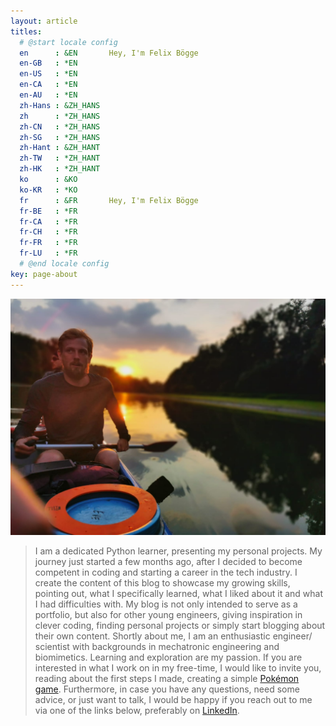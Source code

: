```yaml
---
layout: article
titles:
  # @start locale config
  en      : &EN       Hey, I'm Felix Bögge
  en-GB   : *EN
  en-US   : *EN
  en-CA   : *EN
  en-AU   : *EN
  zh-Hans : &ZH_HANS
  zh      : *ZH_HANS
  zh-CN   : *ZH_HANS
  zh-SG   : *ZH_HANS
  zh-Hant : &ZH_HANT
  zh-TW   : *ZH_HANT
  zh-HK   : *ZH_HANT
  ko      : &KO
  ko-KR   : *KO
  fr      : &FR       Hey, I'm Felix Bögge
  fr-BE   : *FR
  fr-CA   : *FR
  fr-CH   : *FR
  fr-FR   : *FR
  fr-LU   : *FR
  # @end locale config
key: page-about
---
```


![TeXt Theme](https://raw.githubusercontent.com/felixboegge/FB/master/assets/avatar.jpg)

> I am a dedicated Python learner, presenting my personal projects.
> My journey just started a few months ago, after I decided to become competent in coding and starting a career in the tech industry.
> I create the content of this blog to showcase my growing skills, pointing out, what I specifically learned, what I liked about it and what I had difficulties with.
> My blog is not only intended to serve as a portfolio, but also for other young engineers, giving inspiration in clever coding, finding personal projects or simply start blogging about their own content.
> Shortly about me, I am an enthusiastic engineer/ scientist with backgrounds in mechatronic engineering and biomimetics. Learning and exploration are my passion.
> If you are interested in what I work on in my free-time, I would like to invite you, reading about the first steps I made, creating a simple [Pokémon game](https://felixboegge.github.io/FB/2022/08/05/The_Pokemon_Game.html).
> Furthermore, in case you have any questions, need some advice, or just want to talk, I would be happy if you reach out to me via one of the links below, preferably on [LinkedIn](https://www.linkedin.com/in/felixboegge/).

